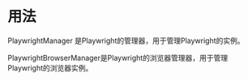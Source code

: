 # 用法
PlaywrightManager 是Playwright的管理器，用于管理Playwright的实例。

PlaywrightBrowserManager是Playwright的浏览器管理器，用于管理Playwright的浏览器实例。
